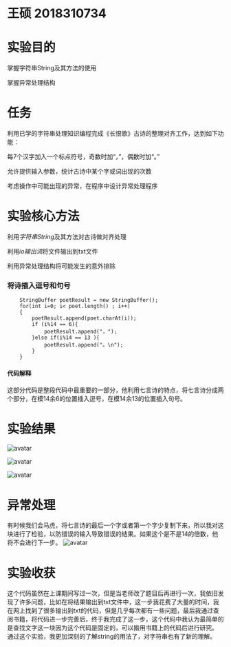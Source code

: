 # 王硕 2018310734
# 实验目的
掌握字符串String及其方法的使用

掌握异常处理结构
# 任务
利用已学的字符串处理知识编程完成《长恨歌》古诗的整理对齐工作，达到如下功能：

  每7个汉字加入一个标点符号，奇数时加“，”，偶数时加“。”

  允许提供输入参数，统计古诗中某个字或词出现的次数

  考虑操作中可能出现的异常，在程序中设计异常处理程序

# 实验核心方法

利用*字符串String*及其方法对古诗做对齐处理

利用*io输出流*将文件输出到txt文件

利用异常处理结构将可能发生的意外排除

### 将诗插入逗号和句号
        StringBuffer poetResult = new StringBuffer();
        for(int i=0; i< poet.length() ; i++)
        {
            poetResult.append(poet.charAt(i));
            if (i%14 == 6){
                poetResult.append("，");
            }else if(i%14 == 13 ){
                poetResult.append("。\n");
            }
        }
#### 代码解释
这部分代码是整段代码中最重要的一部分，他利用七言诗的特点，将七言诗分成两个部分，在模14余6的位置插入逗号，在模14余13的位置插入句号。

# 实验结果
![avatar](https://raw.githubusercontent.com/ws1226395769/wangshuo123/master/%E7%BB%93%E6%9E%9C.png)

![avatar](https://raw.githubusercontent.com/ws1226395769/wangshuo123/master/%E7%BB%93%E6%9E%9C1.png)

![avatar](https://raw.githubusercontent.com/ws1226395769/wangshuo123/master/%E7%BB%93%E6%9E%9C2.png)

# 异常处理
有时候我们会马虎，将七言诗的最后一个字或者第一个字少复制下来，所以我对这块进行了检验，以防错误的输入导致错误的结果。如果这个是不是14的倍数，他将不会进行下一步。
![avatar](https://raw.githubusercontent.com/ws1226395769/wangshuo123/master/%E5%BC%82%E5%B8%B8.png)

 
# 实验收获
这个代码虽然在上课期间写过一次，但是当老师改了题目后再进行一次，我依旧发现了许多问题，比如在将结果输出到txt文件中，这一步我花费了大量的时间，我在网上找到了很多输出到txt的代码，但是几乎每次都有一些问题，最后我通过查阅书籍，将代码进一步完善后，终于我完成了这一步，这个代码中我认为最简单的是查找文字这一块因为这个代码是固定的，可以搬用书籍上的代码后进行研究。
通过这个实验，我更加深刻的了解string的用法了，对字符串也有了新的理解。
